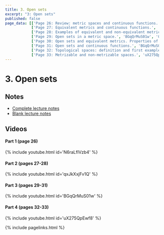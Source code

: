 ```yaml
---
title: 3. Open sets
excerpt: "3: Open sets"
published: false
page_data: [['Page 26: Review: metric spaces and continuous functions.', 'N6raLfIVzb4', '0'],
            ['Page 27: Equivalent metrics and continuous functions.', 'qxJkXxjFv1Q', '0'],
            ['Page 28: Examples of equivalent and non-equivalent metrics.', 'qxJkXxjFv1Q', '923'],
            ['Page 29: Open sets in a metric space.', 'BGqQrMuS01w', '0'],
            ['Page 30: Open sets and equivalent metrics. Properties of open sets.', 'BGqQrMuS01w', '268'],
            ['Page 31: Open sets and continuous functions.', 'BGqQrMuS01w', '796'],
            ['Page 32: Topological spaces: definition and first examples.', 'uX275QpEwf8', '0'],
            ['Page 33: Metrizable and non-metrizable spaces.', 'uX275QpEwf8', '541']]
---
```


# 3. Open sets

## Notes

* [Complete lecture notes]({{site.baseurl}}/assets/notes/mth427_notes_3.pdf)
* [Blank lecture notes]({{site.baseurl}}/assets/blank_notes/mth427_blanks_3.pdf)

## Videos

#### Part 1 (page 26)

{% include youtube.html id='N6raLfIVzb4' %}

#### Part 2 (pages 27-28)

{% include youtube.html id='qxJkXxjFv1Q' %}

#### Part 3 (pages 29-31)

{% include youtube.html id='BGqQrMuS01w' %}

#### Part 4 (pages 32-33)

{% include youtube.html id='uX275QpEwf8' %}



{% include pagelinks.html %}
